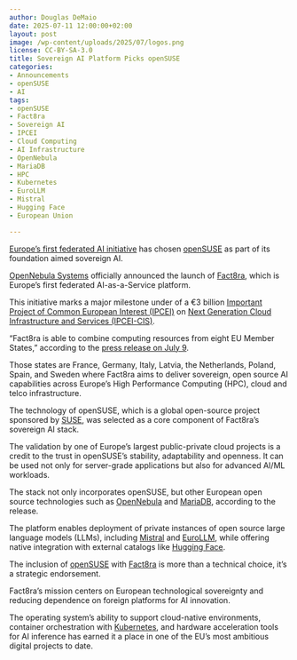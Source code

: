 ```yaml
---
author: Douglas DeMaio 
date: 2025-07-11 12:00:00+02:00
layout: post
image: /wp-content/uploads/2025/07/logos.png
license: CC-BY-SA-3.0
title: Sovereign AI Platform Picks openSUSE
categories:
- Announcements
- openSUSE
- AI
tags:
- openSUSE
- Fact8ra
- Sovereign AI
- IPCEI
- Cloud Computing
- AI Infrastructure
- OpenNebula
- MariaDB
- HPC
- Kubernetes
- EuroLLM
- Mistral
- Hugging Face
- European Union

---
```


[Europe’s first federated AI initiative](https://www.einpresswire.com/article/829005610/europe-launches-its-first-federated-ai-factory-based-on-a-sovereign-multi-cloud-infrastructure) has chosen [openSUSE](https://get.opensuse.org/) as part of its foundation aimed sovereign AI.

[OpenNebula Systems](https://opennebula.io/) officially announced the launch of [Fact8ra](https://fact8ra.ai/), which is Europe’s first federated AI-as-a-Service platform. 

This initiative marks a major milestone under of a €3 billion [Important Project of Common European Interest (IPCEI)](https://competition-policy.ec.europa.eu/state-aid/ipcei_en) on [Next Generation Cloud Infrastructure and Services (IPCEI-CIS)](https://competition-policy.ec.europa.eu/state-aid/ipcei/approved-ipceis/cloud_en). 

“Fact8ra is able to combine computing resources from eight EU Member States,” according to the [press release on July 9](https://www.einpresswire.com/article/829005610/europe-launches-its-first-federated-ai-factory-based-on-a-sovereign-multi-cloud-infrastructure).

Those states are France, Germany, Italy, Latvia, the Netherlands, Poland, Spain, and Sweden where Fact8ra aims to deliver sovereign, open source AI capabilities across Europe’s High Performance Computing (HPC), cloud and telco infrastructure.

The technology of openSUSE, which is a global open-source project sponsored by [SUSE](https://www.suse.com/), was selected as a core component of Fact8ra’s sovereign AI stack. 

The validation by one of Europe’s largest public-private cloud projects is a credit to the trust in openSUSE’s stability, adaptability and openness. It can be used not only for server-grade applications but also for advanced AI/ML workloads.

The stack not only incorporates openSUSE, but other European open source technologies such as [OpenNebula](https://opennebula.io/) and [MariaDB](https://mariadb.org/), according to the release.

The platform enables deployment of private instances of open source large language models (LLMs), including [Mistral](https://mistral.ai/) and [EuroLLM](https://eurollm.io/), while offering native integration with external catalogs like [Hugging Face](https://huggingface.co/). 

The inclusion of [openSUSE](https://get.opensuse.org/) with [Fact8ra](https://fact8ra.ai/) is more than a technical choice, it’s a strategic endorsement. 

Fact8ra’s mission centers on European technological sovereignty and reducing dependence on foreign platforms for AI innovation. 

The operating system’s ability to support cloud-native environments, container orchestration with [Kubernetes](https://kubernetes.io/), and hardware acceleration tools for AI inference has earned it a place in one of the EU’s most ambitious digital projects to date.



<meta name="openSUSE, Fact8ra, Sovereign AI, Open Source, Cloud Computing, AI Infrastructure, IPCEI, OpenNebula, MariaDB, HPC, Kubernetes, EuroLLM, Mistral, Hugging Face, European Union" content="HTML,CSS,XML,JavaScript">


